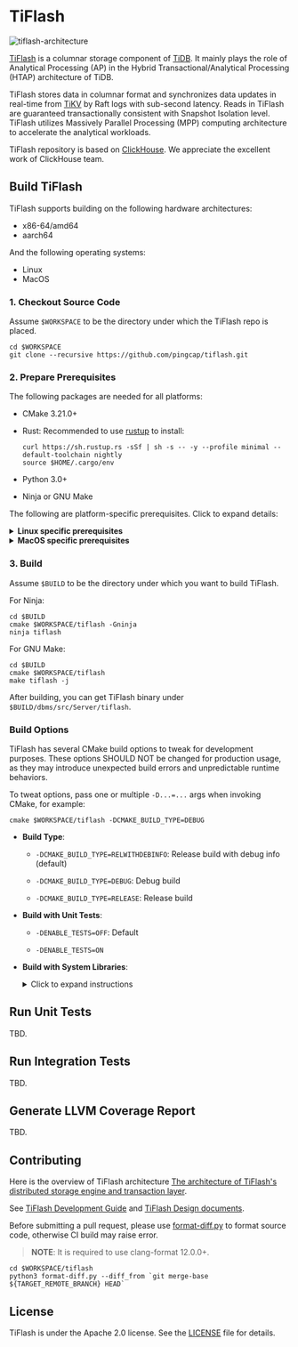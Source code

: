 # TiFlash
![tiflash-architecture](tiflash-architecture.png)


[TiFlash](https://docs.pingcap.com/tidb/stable/tiflash-overview) is a columnar storage component of [TiDB](https://docs.pingcap.com/tidb/stable). It mainly plays the role of Analytical Processing (AP) in the Hybrid Transactional/Analytical Processing (HTAP) architecture of TiDB.

TiFlash stores data in columnar format and synchronizes data updates in real-time from [TiKV](https://github.com/tikv/tikv) by Raft logs with sub-second latency. Reads in TiFlash are guaranteed transactionally consistent with Snapshot Isolation level. TiFlash utilizes Massively Parallel Processing (MPP) computing architecture to accelerate the analytical workloads.

TiFlash repository is based on [ClickHouse](https://github.com/ClickHouse/ClickHouse). We appreciate the excellent work of ClickHouse team.

## Build TiFlash

TiFlash supports building on the following hardware architectures:
* x86-64/amd64
* aarch64

And the following operating systems:
* Linux
* MacOS

### 1. Checkout Source Code

Assume `$WORKSPACE` to be the directory under which the TiFlash repo is placed.

```shell
cd $WORKSPACE
git clone --recursive https://github.com/pingcap/tiflash.git
```

### 2. Prepare Prerequisites

The following packages are needed for all platforms:

- CMake 3.21.0+

- Rust: Recommended to use [rustup](https://rustup.rs) to install:

  ```shell
  curl https://sh.rustup.rs -sSf | sh -s -- -y --profile minimal --default-toolchain nightly
  source $HOME/.cargo/env
  ```

- Python 3.0+

- Ninja or GNU Make

The following are platform-specific prerequisites. Click to expand details:
<details>
<summary><b>Linux specific prerequisites</b></summary>

  TiFlash can be built using either LLVM or GCC toolchain on Linux. LLVM toolchain is our official one for releasing.
  > But for GCC, only GCC 7.x is supported as far, and is not planned to be a long term support. So it may get broken some day, silently.
  
- LLVM 13.0.0+

  TiFlash compiles using full LLVM toolchain (`clang/compiler-rt/libc++/libc++abi`) by default. You can use a system-wise toolchain if `clang/compiler-rt/libc++/libc++abi` can be installed in your environment.

  Click sections below to see detailed instructions:


  <details>
  <summary><b>Set up LLVM via package managers in Debian/Ubuntu</b></summary>

  ```shell
  # add LLVM repo key
  wget -O - https://apt.llvm.org/llvm-snapshot.gpg.key|sudo apt-key add -

  # install LLVM packages
  apt-get install clang-13 lldb-13 lld-13 clang-tools-13 clang-13-doc libclang-common-13-dev libclang-13-dev libclang1-13 clang-format-13 clangd-13 clang-tidy-13 libc++-13-dev libc++abi-13-dev libomp-13-dev llvm-13-dev libfuzzer-13-dev

  # install other dependencies
  apt-get install lcov cmake ninja-build libssl-dev zlib1g-dev libcurl4-openssl-dev
  ```

  </details>

  <details>
  <summary><b>Set up LLVM via package managers in Archlinux</b></summary>

  ```shell
  # install compilers and dependencies
  sudo pacman -S clang libc++ libc++abi compiler-rt openmp lcov cmake ninja curl openssl zlib
  ```

  </details>

- GCC 7.x

  > **WARNING**: This support may not be maintained in the future.

  TiFlash compiles on GCC 7.x (no older, nor newer) only because it hasn't been broken. If you have GCC 7.x, you are probably fine, for now.

</details>

<details>
  <summary><b>MacOS specific prerequisites</b></summary>

- Apple Clang 12.0.0+
- OpenSSL 1.1

  ```shell
  brew install openssl@1.1
  ```

</details>

### 3. Build

Assume `$BUILD` to be the directory under which you want to build TiFlash.

For Ninja:

```shell
cd $BUILD
cmake $WORKSPACE/tiflash -Gninja
ninja tiflash
```

For GNU Make:

```shell
cd $BUILD
cmake $WORKSPACE/tiflash
make tiflash -j
```

After building, you can get TiFlash binary under `$BUILD/dbms/src/Server/tiflash`.

### Build Options

TiFlash has several CMake build options to tweak for development purposes. These options SHOULD NOT be changed for production usage, as they may introduce unexpected build errors and unpredictable runtime behaviors.

To tweat options, pass one or multiple `-D...=...` args when invoking CMake, for example:

```shell
cmake $WORKSPACE/tiflash -DCMAKE_BUILD_TYPE=DEBUG
```

- **Build Type**:

  - `-DCMAKE_BUILD_TYPE=RELWITHDEBINFO`: Release build with debug info (default)

  - `-DCMAKE_BUILD_TYPE=DEBUG`: Debug build

  - `-DCMAKE_BUILD_TYPE=RELEASE`: Release build

- **Build with Unit Tests**:

  - `-DENABLE_TESTS=OFF`: Default

  - `-DENABLE_TESTS=ON`

- **Build with System Libraries**:

  <details>
  <summary>Click to expand instructions</summary>

  For local development, it is sometimes handy to use pre-installed third-party libraries in the system, rather than to compile them from sources of the bundled (internal) submodules.

  Options are supplied to control whether to use internal third-party libraries (bundled in TiFlash) or to try using the pre-installed system ones.

  > **WARNING**: It is NOT guaranteed that TiFlash would still build if any of the system libraries are used.
  > Build errors are very likely to happen, almost all the time.

  You can view these options along with their descriptions by running:

  ```shell
  cd $BUILD
  cmake -LH | grep "USE_INTERNAL" -A3
  ```

  All of these options are default as `ON`, as the names tell, using the internal libraries and build from sources.

  There is another option to append extra paths for CMake to find system libraries:

  - `PREBUILT_LIBS_ROOT`: Default as empty, can be specified with multiple values, seperated by `;`

  Specifically, for [TiFlash proxy](https://github.com/pingcap/tidb-engine-ext):

  - `USE_INTERNAL_TIFLASH_PROXY=TRUE` (default) / `FALSE`

    One may want to use external TiFlash proxy, e.g., if he is developing TiFlash proxy together with TiFlash, assume `$TIFLASH_PROXY_REPO` to be the path to the external TiFlash proxy repo

    Usually need to be combined with `PREBUILT_LIBS_ROOT=$TIFLASH_PROXY_REPO`, and `$TIFLASH_PROXY_REPO` should have the following directory structure:

    - Header files are under directory `$TIFLASH_PROXY_REPO/raftstore-proxy/ffi/src`

    - Built library is under directory `$TIFLASH_PROXY_REPO/target/release`

  </details>

## Run Unit Tests

TBD.

## Run Integration Tests

TBD.

## Generate LLVM Coverage Report

TBD.

## Contributing

Here is the overview of TiFlash architecture [The architecture of TiFlash's distributed storage engine and transaction layer](/docs/design/0000-00-00-architecture-of-distributed-storage-and-transaction.md).

See [TiFlash Development Guide](/docs/DEVELOPMENT.md) and [TiFlash Design documents](/docs/design).

Before submitting a pull request, please use [format-diff.py](format-diff.py) to format source code, otherwise CI build may raise error.

> **NOTE**: It is required to use clang-format 12.0.0+.

```shell
cd $WORKSPACE/tiflash
python3 format-diff.py --diff_from `git merge-base ${TARGET_REMOTE_BRANCH} HEAD`
```

## License

TiFlash is under the Apache 2.0 license. See the [LICENSE](./LICENSE) file for details.
